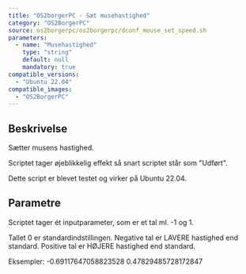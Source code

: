 ```yaml
---
title: "OS2borgerPC - Sæt musehastighed"
category: "OS2BorgerPC"
source: os2borgerpc/os2borgerpc/dconf_mouse_set_speed.sh
parameters:
  - name: "Musehastighed"
    type: "string"
    default: null
    mandatory: true
compatible_versions:
  - "Ubuntu 22.04"
compatible_images:
  - "OS2BorgerPC"
---
```


## Beskrivelse
Sætter musens hastighed.

Scriptet tager øjeblikkelig effekt så snart scriptet står som "Udført".

Dette script er blevet testet og virker på Ubuntu 22.04.

## Parametre
Scriptet tager ét inputparameter, som er et tal ml. -1 og 1.

Tallet 0 er standardindstillingen.
Negative tal er LAVERE hastighed end standard. 
Positive tal er HØJERE hastighed end standard.

Eksempler:
-0.69117647058823528
0.47829485728172847

